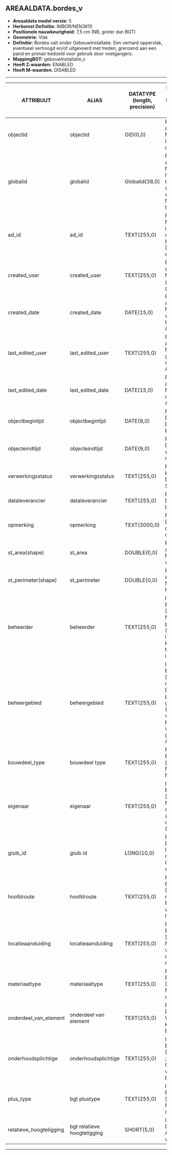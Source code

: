 ﻿## AREAALDATA.bordes_v

* __Areaaldata model versie:__ 5
* __Herkomst Definitie:__ IMBOR/NEN3610
* __Positionele nauwkeurigheid:__ 7,5 cm (NB, groter dan BGT)
* __Geometrie:__ Vlak
* __Definitie:__ Bordes valt onder GebouwInstallatie. Een verhard oppervlak, eventueel verhoogd en/of uitgevoerd met treden, grenzend aan een pand en primair bedoeld voor gebruik door voetgangers.
* __MappingBGT:__ gebouwInstallatie_v
* __Heeft Z-waarden:__ ENABLED
* __Heeft M-waarden:__ DISABLED

***

|__ATTRIBUUT__                             |__ALIAS__                                   |__DATATYPE (length, precision)__       |__DEFINITIE__ (Oorsprong; Superklasse; Attribuuttype; Enumeratie/Referentie; Verwijzende sleutel; Standaard waarde; Nullable; Definitie)|
|------                                    |------                                      |------                                 |-----    |
|objectid                                  |objectid                                    |OID(0,0)                               |PNH; AREAALDATA; Waarde wordt automatisch bepaald; ; ; Default: None; NON_NULLABLE; Intern ArcGIS Identificatienummer, aangemaakt door ArcGIS.
|globalid                                  |globalid                                    |Globalid(38,0)                         |PNH; AREAALDATA; Waarde wordt automatisch bepaald; ; ; Default: None; NON_NULLABLE; Elk object heeft een unieke GlobalID (Global Unique Identifier). Dit is een systeemveld van de ArcGIS software welke noodzakelijk is om een aantal functionaliteiten binnen deze software te kunnen gebruiken.
|ad_id                                     |ad_id                                       |TEXT(255,0)                            |PNH; AREAALDATA; GUID; ; ; Default: None; NON_NULLABLE; Uniek identificatienummer voor het object dat onveranderlijk is zolang het object bestaat in Areaaldata: in format 'AD.[GUID]'. Dit moet worden ingevuld door de aannemer.
|created_user                              |created_user                                |TEXT(255,0)                            |PNH; AREAALDATA; Waarde wordt automatisch bepaald; ; ; Default: None; NON_NULLABLE; Naam van gebruiker die de rij heeft aangemaakt, gegenereerd door ArcGIS.
|created_date                              |created_date                                |DATE(15,0)                             |PNH; AREAALDATA; Waarde wordt automatisch bepaald; ; ; Default: None; NON_NULLABLE; Datum waarop de rij aan de database is toegevoegd, gegenereerd door ArcGIS.
|last_edited_user                          |last_edited_user                            |TEXT(255,0)                            |PNH; AREAALDATA; Waarde wordt automatisch bepaald; ; ; Default: None; NON_NULLABLE; Naam van gebruiker die de laatste mutatie heeft doorgevoerd, gegenereerd door ArcGIS.
|last_edited_date                          |last_edited_date                            |DATE(15,0)                             |PNH; AREAALDATA; Waarde wordt automatisch bepaald; ; ; Default: None; NON_NULLABLE; Datum van de laatste mutatie, gegenereerd door ArcGIS.
|objectbegintijd                           |objectbegintijd                             |DATE(9,0)                              |PNH; AREAALDATA; Vrij invoerveld; ; ; Default: None; NON_NULLABLE; Datum waarop het object bij de bronhouder is ontstaan.
|objecteindtijd                            |objecteindtijd                              |DATE(9,0)                              |PNH; AREAALDATA; Vrij invoerveld; ; ; Default: None; NULLABLE; Datum waarop het object bij de bronhouder niet meer geldig is.
|verwerkingsstatus                         |verwerkingsstatus                           |TEXT(255,0)                            |PNH; AREAALDATA; Enumeratie; keuzelijst [Verwerkingsstatus]; ; Default: None; NON_NULLABLE; Status van de gegevens.
|dataleverancier                           |dataleverancier                             |TEXT(255,0)                            |PNH; AREAALDATA; Vrij invoerveld; ; ; Default: None; NULLABLE; Leverancier van de data.
|opmerking                                 |opmerking                                   |TEXT(3000,0)                           |PNH; AREAALDATA; Vrij invoerveld; ; ; Default: None; NULLABLE; Algemene opmerking voor het object, zoals een omschrijving of toelichting.
|st_area(shape)                            |st_area                                     |DOUBLE(0,0)                            |PNH; AREAALDATA; Waarde wordt automatisch bepaald; ; ; Default: None; NON_NULLABLE; Oppervlakte van het beheerobject in m2.
|st_perimeter(shape)                       |st_perimeter                                |DOUBLE(0,0)                            |PNH; AREAALDATA; Waarde wordt automatisch bepaald; ; ; Default: None; NON_NULLABLE; Omtrek van het beheerobject in meters.
|beheerder                                 |beheerder                                   |TEXT(255,0)                            |IMBOR; Beheerd object; Enumeratie/Referentie; keuzelijst [BeheerdObjectBeheerder]; ; Default: None; NULLABLE; Een publiekrechtelijke instantie of (rechts)persoon die toeziet op de instandhouding van o.a. een object, kunstwerk of waterstaatswerk. De typen beheerder zijn conform de indeling in bronhouders (BGT).
|beheergebied                              |beheergebied                                |TEXT(255,0)                            |IMBOR; Beheerd object; Enumeratie/Referentie; keuzelijst [GCR_NAAM]; Verwijzende sleutel naar [gebiedscontractregio_v]; Default: None; NULLABLE; De provincie heeft haar gebied in 8 gebieden opgesplitst. Amsterdam (gebied 8) is zelfstandig. Aanduiding van het beheergebied waarbinnen het beheerobject ligt. Bevat een verwijzende sleutel naar gebiedscontractregio_v (simpel). AD_ID foreign key. 
|bouwdeel_type                             |bouwdeel type                               |TEXT(255,0)                            |PNH; Areaaldata; Enumeratie/Referentie; keuzelijst [typeKWbouwdeel]; ; Default: None; NULLABLE; Nadere typering van het NEN-object
|eigenaar                                  |eigenaar                                    |TEXT(255,0)                            |IMBOR; Beheerd object; Enumeratie/Referentie; keuzelijst [BeheerdObjectEigenaar]; ; Default: None; NULLABLE; (Rechts)persoon die het meest omvattend recht op een zaak heeft. De typen eigenaren zijn conform de indeling in bronhouders (BGT).
|gisib_id                                  |gisib id                                    |LONG(10,0)                             |PNH; Areaaldata; Vrij invoerveld; ; ; Default: None; NULLABLE; Uniek Identificatienummer beheer openbare ruimte (GISIB), wordt aangemaakt in GISIB en mag niet worden ingevuld door de aannemer.
|hoofdroute                                |hoofdroute                                  |TEXT(255,0)                            |PNH; Areaaldata; Enumeratie/Referentie; keuzelijst [Hoofdroute]; Verwijzende sleutel naar [weg_v]; Default: None; NULLABLE; Verwijzende sleutel naar weg_v (simpel); Naam van de hoofdroute waarbinnen het object ligt.
|locatieaanduiding                         |locatieaanduiding                           |TEXT(255,0)                            |PNH; Decompositie; Enumeratie/Referentie; keuzelijst [Locatieaanduiding]; ; Default: None; NULLABLE; Om de locatie van verschillende bouwdelen aan te duiden waar volgnr en windrichting niet volstaan
|materiaaltype                             |materiaaltype                               |TEXT(255,0)                            |PNH; Areaaldata; Enumeratie/Referentie; keuzelijst [Materiaaltype]; ; Default: None; NULLABLE; Materiaal waaruit het object is opgebouwd.
|onderdeel_van_element                     |onderdeel van element                       |TEXT(255,0)                            |PNH; Decompositie; Vrij invoerveld; ; ; Default: None; NULLABLE; Verwijzende sleutel naar betreffende kwelement; Featureclass is een bouwdeel van
|onderhoudsplichtige                       |onderhoudsplichtige                         |TEXT(255,0)                            |IMBOR; Beheerd object; Enumeratie/Referentie; keuzelijst [BeheerdObjectOnderhoudsplichtige]; ; Default: None; NULLABLE; Organisatie die verantwoordelijk is voor het onderhoud van het beheerobject.
|plus_type                                 |bgt plustype                                |TEXT(255,0)                            |IMBOR; Bordes; Enumeratie/Referentie; keuzelijst [typeGBI]; ; Default: niet-bgt:bordes; NON_NULLABLE; Nadere type omschrijving in de BGT.
|relatieve_hoogteligging                   |bgt relatieve hoogteligging                 |SHORT(5,0)                             |IMBOR; Geo-object; Vrij invoerveld; ; ; Default: None; NON_NULLABLE; Aanduiding voor de relatieve hoogte van het beheerobject.

***


